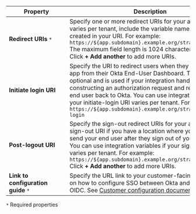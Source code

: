 | <div style="width:150px">Property</div> | Description  |
| ----------------- | ------------ |
| **Redirect URIs** `*` | Specify one or more redirect URIs for your app. If your URI varies per tenant, include the variable names that you created in your URI. For example: `https://${app.subdomain}.example.org/strawberry/login`<br>The maximum field length is 1024 characters.<br>Click **+ Add another** to add more URIs.|
|**Initiate login URI** | Specify the URI to redirect users when they click on your app from their Okta End-User Dashboard. This URI is optional and is used if your integration handles constructing an authorization request and redirecting the end user back to Okta. You can use integration variables if your initiate-login URI varies per tenant. For example: `https://${app.subdomain}.example.org/strawberry/start-login` |
| **Post-logout URI** | Specify the sign-out redirect URIs for your app. Include a sign-out URI if you have a location where you want to send your end user after they sign out of your app.<br> You can use integration variables if your sign-out URI varies per tenant. For example: `https://${app.subdomain}.example.org/strawberry/logout`<br>Click **+ Add another** to add more URIs.|
|**Link to configuration guide** `*` | Specify the URL link to your customer-facing instructions on how to configure SSO between Okta and your app with OIDC. See [Customer configuration document guidelines](/docs/guides/submit-app-prereq/main/#customer-configuration-document-guidelines).|

`*` Required properties
